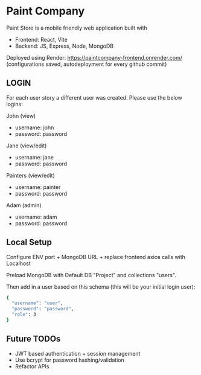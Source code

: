 # Paint Company

Paint Store is a mobile friendly web application built with

- Frontend: React, Vite
- Backend: JS, Express, Node, MongoDB

Deployed using Render: https://paintcompany-frontend.onrender.com/
(configurations saved, autodeployment for every github commit)

## LOGIN

For each user story a different user was created. Please use the below logins:

John (view)
- username: john
- password: password

Jane (view/edit)
- username: jane
- password: password

Painters (view/edit)
- username: painter
- password: password

Adam (admin)
- username: adam
- password: password


## Local Setup

Configure ENV port + MongoDB URL + replace frontend axios calls with Localhost

Preload MongoDB with Default DB "Project" and collections "users".

Then add in a user based on this schema (this will be your initial login user):

```bash
{
  "username": "user",
  "password": "password",
  "role": 3
}
```


## Future TODOs

- JWT based authentication + session management
- Use bcrypt for password hashing/validation
- Refactor APIs
